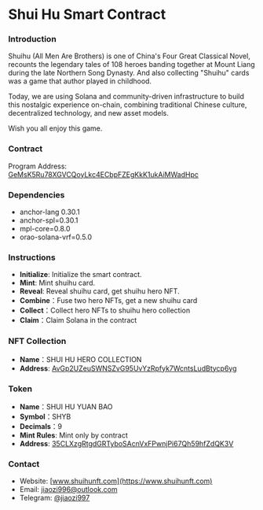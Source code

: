 # Shui Hu Smart Contract

### Introduction

Shuihu (All Men Are Brothers) is one of China's Four Great Classical Novel, recounts the legendary tales of 108 heroes banding together at Mount Liang during the late Northern Song Dynasty. And also collecting "Shuihu" cards was a game that author played in childhood.

Today, we are using Solana and community-driven infrastructure to build this nostalgic experience on-chain, combining traditional Chinese culture, decentralized technology, and new asset models.

Wish you all enjoy this game.

### Contract

Program Address: [GeMsK5Ru78XGVCQoyLkc4ECbpFZEgKkK1ukAiMWadHpc](https://solana.fm/address/GeMsK5Ru78XGVCQoyLkc4ECbpFZEgKkK1ukAiMWadHpc?cluster=mainnet-alpha)

### Dependencies

- anchor-lang 0.30.1
- anchor-spl=0.30.1
- mpl-core=0.8.0
- orao-solana-vrf=0.5.0

### Instructions

- **Initialize**: Initialize the smart contract.
- **Mint**: Mint shuihu card.
- **Reveal**: Reveal shuihu card, get shuihu hero NFT.
- **Combine**：Fuse two hero NFTs, get a new shuihu card
- **Collect**：Collect hero NFTs to shuihu hero collection
- **Claim**：Claim Solana in the contract

### NFT Collection

- **Name**：SHUI HU HERO COLLECTION
- **Address**: [AvGp2UZeuSWNSZvG95UvYzRpfyk7WcntsLudBtycp6yg](https://core.metaplex.com/explorer/collection/AvGp2UZeuSWNSZvG95UvYzRpfyk7WcntsLudBtycp6yg?env=mainnet)

### Token

- **Name**：SHUI HU YUAN BAO
- **Symbol**：SHYB
- **Decimals**：9
- **Mint Rules**: Mint only by contract
- **Address**: [35CLXzgRtgdGRTyboSAcnVxFPwnjPi67Qh59hfZdQK3V](https://solana.fm/address/35CLXzgRtgdGRTyboSAcnVxFPwnjPi67Qh59hfZdQK3V?cluster=mainnet-alpha)

### Contact

- Website: [www.shuihunft.com](https://www.shuihunft.com)
- Email: [jiaozi996@outlook.com](mailto:jiaozi996@outlook.com)
- Telegram: [@jiaozi997](https://t.me/jiaozi997)
